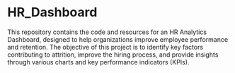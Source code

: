 # HR_Dashboard
This repository contains the code and resources for an HR Analytics Dashboard, designed to help organizations improve employee performance and retention. The objective of this project is to identify key factors contributing to attrition, improve the hiring process, and provide insights through various charts and key performance indicators (KPIs).
